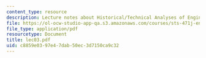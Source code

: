 ```yaml
---
content_type: resource
description: Lecture notes about Historical/Technical Analyses of Engineering Systems.
file: https://ol-ocw-studio-app-qa.s3.amazonaws.com/courses/sts-471j-engineering-apollo-the-moon-project-as-a-complex-system-spring-2007/c8859e0397e47dab50ec3d7150ca9c32_lec03.pdf
file_type: application/pdf
resourcetype: Document
title: lec03.pdf
uid: c8859e03-97e4-7dab-50ec-3d7150ca9c32
---
```

